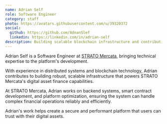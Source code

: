 ```yaml
---
name: Adrian Self
role: Software Engineer
category: staff
photo: https://avatars.githubusercontent.com/u/39320372
social:
  github: https://github.com/AdnanSlef
  linkedin: https://linkedin.com/in/adrian-self
description: Building scalable blockchain infrastructure and contributing to the development of secure digital asset platforms.
---
```


Adrian Self is a Software Engineer at [STRATO Mercata](https://stratomercata.com), bringing technical expertise to the platform's development.

With experience in distributed systems and blockchain technology, Adrian contributes to building robust, scalable infrastructure that powers STRATO Mercata's digital asset finance capabilities.

At STRATO Mercata, Adrian works on backend systems, smart contract development, and platform optimization, ensuring the system can handle complex financial operations reliably and efficiently.

Adrian's work helps create a secure and performant platform that users can trust with their digital assets.
